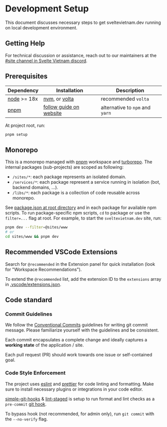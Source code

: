 # Development Setup

This document discusses necessary steps to get sveltevietnam.dev running on local development environment.

## Getting Help

For technical discussion or assistance, reach out to our maintainers at the [#site channel in Svelte Vietnam discord](https://discord.com/channels/1066621936546877450/1140975675235389562).

## Prerequisites

| Dependency    | Installation                            | Description                     |
| ------------- | --------------------------------------- | ------------------------------- |
| [node] >= 18x | [nvm], or [volta]                       | recommended `volta`             |
| [pnpm]        | [follow guide on website][pnpm.install] | alternative to `npm` and `yarn` |

At project root, run:

```bash
pnpm setup
```

## Monorepo

This is a monorepo managed with [pnpm] workspace and [turborepo]. The internal packages (sub-projects) are scoped as following:

- `/sites/*`: each package represents an isolated domain.
- `/services/*`: each package represent a service running in isolation (bot, backend domains, ...).
- `/libs/*`: each package is a collection of code reusable across monorepo.

See [package.json at root directory](./package.json) and in each package for available npm scripts. To run package-specific npm scripts, `cd` to package or use the `filter=...` flag at root. For example, to start the `sveltevietnam.dev` site, run:

```bash
pnpm dev --filter=@sites/www
# or
cd sites/www && pnpm dev
```

## Recommended VSCode Extensions

Search for `@recommended` in the Extension panel for quick installation (look for "Workspace Recommendations").

To extend the `@recommended` list, add the extension ID to the `extensions` array in [.vscode/extensions.json].

## Code standard

### Commit Guidelines

We follow the [Conventional Commits][conventionalcommits] guidelines for writing git commit message. Please familiarize yourself with the guidelines and be consistent.

Each commit encapsulates a complete change and ideally captures a **working state** of the application / site.

Each pull request (PR) should work towards one issue or self-contained goal.

### Code Style Enforcement

The project uses [eslint] and [prettier] for code linting and formatting. Make sure to install necessary plugins or integrations in your code editor.

[simple-git-hooks] & [lint-staged] is setup to run format and lint checks as a `pre-commit` [git hook](https://git-scm.com/book/en/v2/Customizing-Git-Git-Hooks).

To bypass hook (not recommended, for admin only), run `git commit` with the `--no-verify` flag.

<!-- LOCAL -->

[.vscode/extensions.json]: ./.vscode/extensions.json

<!-- TECHNOLOGIES -->

[simple-git-hooks]: https://github.com/toplenboren/simple-git-hooks
[lint-staged]: https://github.com/okonet/lint-staged
[eslint]: https://eslint.org
[prettier]: https://prettier.io
[node]: https://nodejs.org/en/
[nvm]: https://github.com/nvm-sh/nvm
[volta]: https://volta.sh/
[pnpm]: https://pnpm.io/
[pnpm.install]: https://pnpm.io/installation
[turborepo]: https://turbo.build/

<!-- OTHERS -->

[conventionalcommits]: https://www.conventionalcommits.org/en/v1.0.0/
